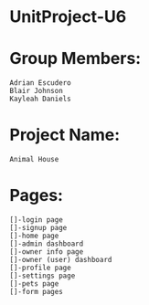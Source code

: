 # UnitProject-U6

# Group Members:
    Adrian Escudero
    Blair Johnson
    Kayleah Daniels
    

# Project Name: 
    Animal House

# Pages:
    []-login page
    []-signup page
    []-home page
    []-admin dashboard
    []-owner info page
    []-owner (user) dashboard
    []-profile page
    []-settings page
    []-pets page
    []-form pages


    
